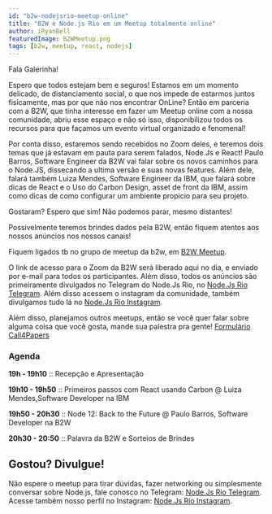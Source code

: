 ```yaml
---
id: "b2w-nodejsrio-meetup-online"
title: "B2W e Node.js Rio em um Meetup totalmente online"
author: iRyanBell
featuredImage: B2WMeetup.png
tags: [b2w, meetup, react, nodejs]
---
```


Fala Galerinha!

Espero que todos estejam bem e seguros! Estamos em um momento delicado, de distanciamento social, o que nos impede de estarmos juntos fisicamente, mas por que não nos encontrar OnLine? Então em parceria com a B2W, que tinha interesse em fazer um Meetup online com a nossa comunidade, abriu esse espaço e não só isso, disponibilizou todos os recursos para que façamos um evento virtual organizado e fenomenal!

Por conta disso, estaremos sendo recebidos no Zoom deles, e teremos dois temas que já estavam em pauta para serem falados, Node.Js e React! Paulo Barros, Software Engineer da B2W vai falar sobre os novos caminhos para o Node.JS, dissecando a ultima versão e suas novas features. Além dele, falará também Luiza Mendes, Software Engineer da IBM, que falará sobre dicas de React e o Uso do Carbon Design, asset de front da IBM, assim como dicas de como configurar um ambiente propicio para seu projeto.

Gostaram? Espero que sim! Não podemos parar, mesmo distantes!

Possivelmente teremos brindes dados pela B2W, então fiquem atentos aos nossos anúncios nos nossos canais!

Fiquem ligados tb no grupo de meetup da b2w, em [B2W Meetup](https://www.meetup.com/pt-BR/b2w-meetup/).

O link de acesso para o Zoom da B2W será liberado aqui no dia, e enviado por e-mail para todos os participantes. Além disso, todos os anúncios são primeiramente divulgados no Telegram do Node.Js Rio, no [Node.Js Rio Telegram](https://t.me/nodejsrj). Além disso acessem o instagram da comunidade, também divulgamos tudo lá no [Node.Js Rio Instagram](https://instagram.com/nodejsrio/).

Além disso, planejamos outros meetups, então se você quer falar sobre alguma coisa que você gosta, mande sua palestra pra gente! [Formulário Call4Papers](https://forms.gle/XrWjbL2PJBzSYww6A)

### Agenda 

**19h - 19h10** :: Recepção e Apresentação

**19h10 - 19h50** :: Primeiros passos com React usando Carbon @ Luiza Mendes,Software Developer na IBM

**19h50 - 20h30** :: Node 12: Back to the Future @ Paulo Barros, Software Developer na B2W

**20h30 - 20:50** :: Palavra da B2W e Sorteios de Brindes

## Gostou? Divulgue!

Não espere o meetup para tirar dúvidas, fazer networking ou simplesmente conversar sobre Node.js, fale conosco no Telegram: [Node.Js Rio Telegram](https://t.me/nodejsrj). Acesse também nosso perfil no Instagram: [Node.Js Rio Instagram](https://instagram.com/nodejsrio/).

